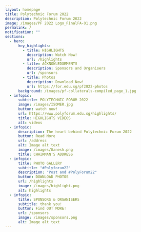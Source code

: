 ```yaml
---
layout: homepage
title: Polytechnic Forum 2022
description: Polytechnic Forum 2022
image: /images/PF 2022 Logo_FinalFA-01.png
permalink: /
notification: ""
sections:
  - hero:
      key_highlights:
        - title: HIGHLIGHTS
          description: Watch Now!
          url: /highlights
        - title: ACKNOWLEDGEMENTS
          description: Sponsors and Organisers
          url: /sponsors
        - title: Photos
          description: Download Now!
          url: https://for.edu.sg/pf2022-photos
      background: /images/pf-collaterals-compiled_page_1.jpg
  - infopic:
      subtitle: POLYTECHNIC FORUM 2022
      image: /images/ISOMER.jpg
      button: watch now!
      url: https://www.polyforum.edu.sg/highlights/
      title: HIGHLIGHTS VIDEOS
      alt: videos
  - infopic:
      description: The heart behind Polytechnic Forum 2022
      button: Read More
      url: /address
      alt: Image alt text
      image: /images/Ganesh.png
      title: CHAIRMAN'S ADDRESS
  - infopic:
      title: PHOTO GALLERY
      subtitle: "#Polyforum22"
      description: "Post and #PolyForum22"
      button: DOWNLOAD PHOTOS
      url: /highlights
      image: /images/highlight.png
      alt: highlights
  - infopic:
      title: SPONSORS & ORGANISERS
      subtitle: thank you!
      button: Find OUT MORE!
      url: /sponsors
      image: /images/sponsors.png
      alt: Image alt text
---
```

